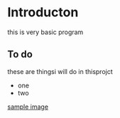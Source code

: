# Introducton
this is very basic program

## To do
these are thingsi will do in thisprojct

* one
* two


[sample image](./images/img1.png)

